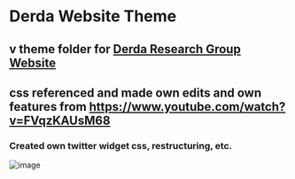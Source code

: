 ﻿# Derda Website Theme

## v theme folder for [Derda Research Group Website](https://derda.chem.ualberta.ca)
## css referenced and made own edits and own features from https://www.youtube.com/watch?v=FVqzKAUsM68
### Created own twitter widget css, restructuring, etc.
 ![image](https://github.com/AlvinSenWu/Derda-Website/assets/90438128/b5ed5896-223e-4172-8613-c4f265f6789b)


